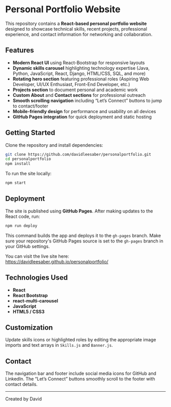 # Personal Portfolio Website

This repository contains a **React-based personal portfolio website** designed to showcase technical skills, recent projects, professional experience, and contact information for networking and collaboration.

## Features

- **Modern React UI** using React-Bootstrap for responsive layouts  
- **Dynamic skills carousel** highlighting technology expertise (Java, Python, JavaScript, React, Django, HTML/CSS, SQL, and more)  
- **Rotating hero section** featuring professional roles (Aspiring Web Developer, UI/UX Enthusiast, Front-End Developer, etc.)  
- **Projects section** to document personal and academic work  
- **Custom About** and **Contact sections** for professional outreach  
- **Smooth scrolling navigation** including “Let’s Connect” buttons to jump to contact/footer  
- **Mobile-friendly design** for performance and usability on all devices  
- **GitHub Pages integration** for quick deployment and static hosting  

## Getting Started

Clone the repository and install dependencies:

```bash
git clone https://github.com/davidleesaber/personalportfolio.git
cd personalportfolio
npm install
```

To run the site locally:

```bash
npm start
```

## Deployment

The site is published using **GitHub Pages**. After making updates to the React code, run:

```bash
npm run deploy
```

This command builds the app and deploys it to the `gh-pages` branch. Make sure your repository's GitHub Pages source is set to the `gh-pages` branch in your GitHub settings.

You can visit the live site here:  
https://davidleesaber.github.io/personalportfolio/

## Technologies Used

- **React**  
- **React Bootstrap**  
- **react-multi-carousel**  
- **JavaScript**  
- **HTML5 / CSS3**  

## Customization

Update skills icons or highlighted roles by editing the appropriate image imports and text arrays in `Skills.js` and `Banner.js`.

## Contact

The navigation bar and footer include social media icons for GitHub and LinkedIn. The “Let’s Connect” buttons smoothly scroll to the footer with contact details.

***

Created by David
